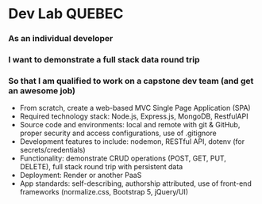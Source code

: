 # Dev Lab QUEBEC

### As an individual developer
### I want to demonstrate a full stack data round trip
### So that I am qualified to work on a capstone dev team (and get an awesome job)

- From scratch, create a web-based MVC Single Page Application (SPA)
- Required technology stack: Node.js, Express.js, MongoDB, RestfulAPI 
- Source code and environments: local and remote with git & GitHub, proper security and access configurations, use of .gitignore
- Development features to include: nodemon, RESTful API, dotenv (for secrets/credentials)
- Functionality: demonstrate CRUD operations (POST, GET, PUT, DELETE), full stack round trip with persistent data
- Deployment: Render or another PaaS
- App standards: self-describing, authorship attributed, use of front-end frameworks (normalize.css, Bootstrap 5, jQuery/UI)
